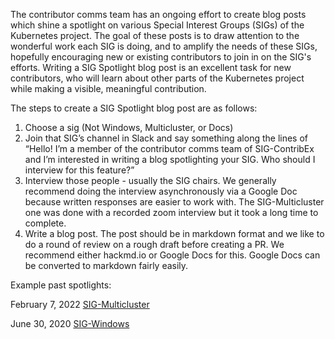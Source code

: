The contributor comms team has an ongoing effort to create blog posts which shine a spotlight on various Special Interest Groups (SIGs) of the Kubernetes project. The goal of these posts is to draw attention to the wonderful work each SIG is doing, and to amplify the needs of these SIGs, hopefully encouraging new or existing contributors to join in on the SIG's efforts. Writing a SIG Spotlight blog post is an excellent task for new contributors, who will learn about other parts of the Kubernetes project while making a visible, meaningful contribution.

The steps to create a SIG Spotlight blog post are as follows:

1) Choose a sig (Not Windows, Multicluster, or Docs)
2) Join that SIG’s channel in Slack and say something along the lines of “Hello! I’m a member of the contributor comms team of SIG-ContribEx and I’m interested in writing a blog spotlighting your SIG. Who should I interview for this feature?”
3) Interview those people - usually the SIG chairs. We generally recommend doing the interview asynchronously via a Google Doc because written responses are easier to work with. The SIG-Multicluster one was done with a recorded zoom interview but it took a long time to complete.
4) Write a blog post. The post should be in markdown format and we like to do a round of review on a rough draft before creating a PR. We recommend either hackmd.io or Google Docs for this. Google Docs can be converted to markdown fairly easily.

Example past spotlights:

February 7, 2022 [SIG-Multicluster](https://kubernetes.io/blog/2022/02/07/sig-multicluster-spotlight-2022/)

June 30, 2020 [SIG-Windows](https://kubernetes.io/blog/2020/06/30/sig-windows-spotlight-2020/)
